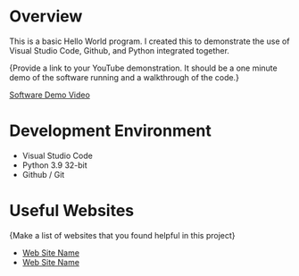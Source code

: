 # Overview

This is a basic Hello World program. I created this to demonstrate the use of Visual Studio Code, Github, and Python integrated together.

{Provide a link to your YouTube demonstration.  It should be a one minute demo of the software running and a walkthrough of the code.}

[Software Demo Video](https://youtube.com/shorts/8cClVYyjlnI?si=N4OmJ85nB7jaNR48)

# Development Environment

* Visual Studio Code
* Python 3.9 32-bit
* Github / Git

# Useful Websites

{Make a list of websites that you found helpful in this project}
* [Web Site Name](https://code.visualstudio.com/docs/editor/versioncontrol)
* [Web Site Name](http://docs.python.org/3.9/library/index.html)
